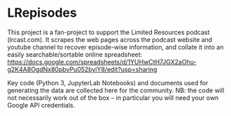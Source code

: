 # LRepisodes
This project is a fan-project to support the Limited Resources podcast (lrcast.com). It scrapes the web pages across the podcast website and youtube channel to recover episode-wise information, and collate it into an easily searchable/sortable online spreadsheet:  https://docs.google.com/spreadsheets/d/1YUHwCtH7JGX2aOhu-g2K4A8OgdNx80pbvPu052byiY8/edit?usp=sharing

Key code (Python 3, JupyterLab Notebooks) and documents used for generating the data are collected here for the community.
NB: the code will not necessarily work out of the box – in particular you will need your own Google API credentials. 
